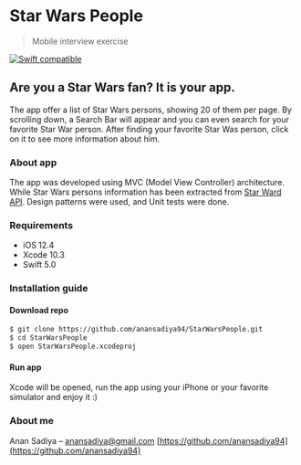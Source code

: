# Star Wars People
> Mobile interview exercise

[![Swift compatible](https://img.shields.io/badge/Swift-5.0-orange.svg)]()

## Are you a Star Wars fan? It is your app.

The app offer a list of Star Wars persons, showing 20 of them per page. By scrolling down, a Search Bar will appear and you can even search for your favorite Star War person. After finding your favorite Star Was person, click on it to see more information about him.

### About app
The app was developed using MVC (Model View Controller) architecture. While Star Wars persons information has been extracted from [Star Ward API](https://swapi.co/documentation). Design patterns were used, and Unit tests were done.

### Requirements
* iOS 12.4
* Xcode 10.3
* Swift 5.0

### Installation guide
#### Download repo
```sh
$ git clone https://github.com/anansadiya94/StarWarsPeople.git
$ cd StarWarsPeople
$ open StarWarsPeople.xcodeproj
```
#### Run app
Xcode will be opened, run the app using your iPhone or your favorite simulator and enjoy it :)

### About me
Anan Sadiya – anansadiya@gmail.com
[https://github.com/anansadiya94](https://github.com/anansadiya94)
